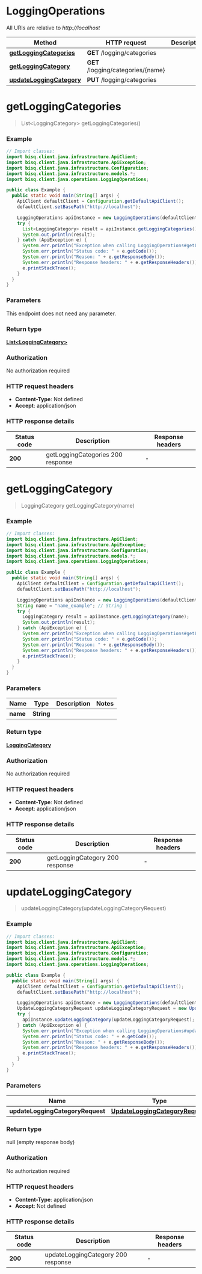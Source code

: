 # LoggingOperations

All URIs are relative to *http://localhost*

| Method | HTTP request | Description |
|------------- | ------------- | -------------|
| [**getLoggingCategories**](LoggingOperations.md#getLoggingCategories) | **GET** /logging/categories |  |
| [**getLoggingCategory**](LoggingOperations.md#getLoggingCategory) | **GET** /logging/categories/{name} |  |
| [**updateLoggingCategory**](LoggingOperations.md#updateLoggingCategory) | **PUT** /logging/categories |  |


<a id="getLoggingCategories"></a>
# **getLoggingCategories**
> List&lt;LoggingCategory&gt; getLoggingCategories()



### Example
```java
// Import classes:
import bisq.client.java.infrastructure.ApiClient;
import bisq.client.java.infrastructure.ApiException;
import bisq.client.java.infrastructure.Configuration;
import bisq.client.java.infrastructure.models.*;
import bisq.client.java.operations.LoggingOperations;

public class Example {
  public static void main(String[] args) {
    ApiClient defaultClient = Configuration.getDefaultApiClient();
    defaultClient.setBasePath("http://localhost");

    LoggingOperations apiInstance = new LoggingOperations(defaultClient);
    try {
      List<LoggingCategory> result = apiInstance.getLoggingCategories();
      System.out.println(result);
    } catch (ApiException e) {
      System.err.println("Exception when calling LoggingOperations#getLoggingCategories");
      System.err.println("Status code: " + e.getCode());
      System.err.println("Reason: " + e.getResponseBody());
      System.err.println("Response headers: " + e.getResponseHeaders());
      e.printStackTrace();
    }
  }
}
```

### Parameters
This endpoint does not need any parameter.

### Return type

[**List&lt;LoggingCategory&gt;**](LoggingCategory.md)

### Authorization

No authorization required

### HTTP request headers

 - **Content-Type**: Not defined
 - **Accept**: application/json

### HTTP response details
| Status code | Description | Response headers |
|-------------|-------------|------------------|
| **200** | getLoggingCategories 200 response |  -  |

<a id="getLoggingCategory"></a>
# **getLoggingCategory**
> LoggingCategory getLoggingCategory(name)



### Example
```java
// Import classes:
import bisq.client.java.infrastructure.ApiClient;
import bisq.client.java.infrastructure.ApiException;
import bisq.client.java.infrastructure.Configuration;
import bisq.client.java.infrastructure.models.*;
import bisq.client.java.operations.LoggingOperations;

public class Example {
  public static void main(String[] args) {
    ApiClient defaultClient = Configuration.getDefaultApiClient();
    defaultClient.setBasePath("http://localhost");

    LoggingOperations apiInstance = new LoggingOperations(defaultClient);
    String name = "name_example"; // String | 
    try {
      LoggingCategory result = apiInstance.getLoggingCategory(name);
      System.out.println(result);
    } catch (ApiException e) {
      System.err.println("Exception when calling LoggingOperations#getLoggingCategory");
      System.err.println("Status code: " + e.getCode());
      System.err.println("Reason: " + e.getResponseBody());
      System.err.println("Response headers: " + e.getResponseHeaders());
      e.printStackTrace();
    }
  }
}
```

### Parameters

| Name | Type | Description  | Notes |
|------------- | ------------- | ------------- | -------------|
| **name** | **String**|  | |

### Return type

[**LoggingCategory**](LoggingCategory.md)

### Authorization

No authorization required

### HTTP request headers

 - **Content-Type**: Not defined
 - **Accept**: application/json

### HTTP response details
| Status code | Description | Response headers |
|-------------|-------------|------------------|
| **200** | getLoggingCategory 200 response |  -  |

<a id="updateLoggingCategory"></a>
# **updateLoggingCategory**
> updateLoggingCategory(updateLoggingCategoryRequest)



### Example
```java
// Import classes:
import bisq.client.java.infrastructure.ApiClient;
import bisq.client.java.infrastructure.ApiException;
import bisq.client.java.infrastructure.Configuration;
import bisq.client.java.infrastructure.models.*;
import bisq.client.java.operations.LoggingOperations;

public class Example {
  public static void main(String[] args) {
    ApiClient defaultClient = Configuration.getDefaultApiClient();
    defaultClient.setBasePath("http://localhost");

    LoggingOperations apiInstance = new LoggingOperations(defaultClient);
    UpdateLoggingCategoryRequest updateLoggingCategoryRequest = new UpdateLoggingCategoryRequest(); // UpdateLoggingCategoryRequest | 
    try {
      apiInstance.updateLoggingCategory(updateLoggingCategoryRequest);
    } catch (ApiException e) {
      System.err.println("Exception when calling LoggingOperations#updateLoggingCategory");
      System.err.println("Status code: " + e.getCode());
      System.err.println("Reason: " + e.getResponseBody());
      System.err.println("Response headers: " + e.getResponseHeaders());
      e.printStackTrace();
    }
  }
}
```

### Parameters

| Name | Type | Description  | Notes |
|------------- | ------------- | ------------- | -------------|
| **updateLoggingCategoryRequest** | [**UpdateLoggingCategoryRequest**](UpdateLoggingCategoryRequest.md)|  | |

### Return type

null (empty response body)

### Authorization

No authorization required

### HTTP request headers

 - **Content-Type**: application/json
 - **Accept**: Not defined

### HTTP response details
| Status code | Description | Response headers |
|-------------|-------------|------------------|
| **200** | updateLoggingCategory 200 response |  -  |


